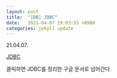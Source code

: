 ```yaml
---
layout: post
title:  "[DB] JDBC"
date:   2021-04-07 19:03:55 +0900
categories: jekyll update
---
```

21.04.07.
<br>

[JDBC]     

클릭하면 JDBC를 정리한 구글 문서로 넘어간다.  

[JDBC]:https://docs.google.com/document/d/1c2Mz3Ez54elPkd8t77Y3zA23lHqG-WoxXuxQF0vLeJM/edit


